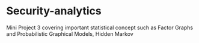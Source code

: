 # Security-analytics
Mini Project 3 covering important statistical concept such as Factor Graphs and Probabilistic Graphical Models, Hidden Markov 
